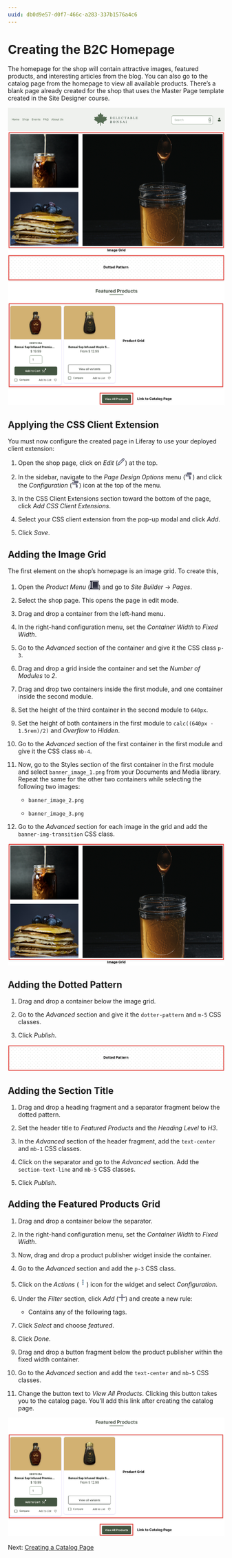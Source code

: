 ```yaml
---
uuid: db0d9e57-d0f7-466c-a283-337b1576a4c6
---
```

# Creating the B2C Homepage

The homepage for the shop will contain attractive images, featured products, and interesting articles from the blog. You can also go to the catalog page from the homepage to view all available products. There’s a blank page already created for the shop that uses the Master Page template created in the Site Designer course.

![The B2C homepage contains different sections that you'll build out in this lesson.](./creating-the-b2c-homepage/images/01.png)

<!-- ## Deploying the CSS Client Extension

The B2C store uses styles that are not relevant to the other pages. For this purpose, you can use a CSS client extension and use it only on the pages you want.  

 Add instructions about deploying the Global CSS Client Extension 
I have a CSS client extension locally, but with the change of DB to Clarity, I can't push it up to Brian nor add instructions here. 
I think it's best to leave this part blank for now. Let me know what you think?
-->

## Applying the CSS Client Extension

You must now configure the created page in Liferay to use your deployed client extension:

1. Open the shop page, click on *Edit* (![Edit](../../images/icon-edit.png)) at the top.

1. In the sidebar, navigate to the *Page Design Options* menu (![Page Design Options icon](../../images/icon-format.png)) and click the *Configuration* (![Configuration](../../images/icon-format.png)) icon at the top of the menu.

1. In the CSS Client Extensions section toward the bottom of the page, click *Add CSS Client Extensions*.

1. Select your CSS client extension from the pop-up modal and click *Add*.

1. Click *Save*.

## Adding the Image Grid

The first element on the shop’s homepage is an image grid. To create this,

1. Open the *Product Menu* (![Product Menu](../../images/icon-product-menu.png)) and go to *Site Builder* &rarr; *Pages*.

1. Select the shop page. This opens the page in edit mode.

1. Drag and drop a container from the left-hand menu. 

1. In the right-hand configuration menu, set the *Container Width* to *Fixed Width*.

1. Go to the *Advanced* section of the container and give it the CSS class `p-3`. 

1. Drag and drop a grid inside the container and set the *Number of Modules* to *2*.

1. Drag and drop two containers inside the first module, and one container inside the second module.

1. Set the height of the third container in the second module to `640px`.

1. Set the height of both containers in the first module to `calc((640px - 1.5rem)/2)` and *Overflow* to *Hidden*.

1. Go to the *Advanced* section of the first container in the first module and give it the CSS class `mb-4`. 

1. Now, go to the Styles section of the first container in the first module and select `banner_image_1.png` from your Documents and Media library. Repeat the same for the other two containers while selecting the following two images:

   * `banner_image_2.png`

   * `banner_image_3.png`

1. Go to the *Advanced* section for each image in the grid and add the `banner-img-transition` CSS class.

![The image grid containing 3 images.](./creating-the-b2c-homepage/images/02.png)

## Adding the Dotted Pattern

1. Drag and drop a container below the image grid.

1. Go to the *Advanced* section and give it the `dotter-pattern` and `m-5` CSS classes.

1. Click *Publish*.

![The dotted pattern that appears right below the image grid.](./creating-the-b2c-homepage/images/03.png)

## Adding the Section Title

1. Drag and drop a heading fragment and a separator fragment below the dotted pattern.

1. Set the header title to *Featured Products* and the *Heading Level* to *H3*.

1. In the *Advanced* section of the header fragment, add the `text-center` and `mb-1` CSS classes. 

1. Click on the separator and go to the *Advanced* section. Add the `section-text-line` and `mb-5` CSS classes.

1. Click *Publish*.

## Adding the Featured Products Grid

1. Drag and drop a container below the separator.

1. In the right-hand configuration menu, set the *Container Width* to *Fixed Width*.

1. Now, drag and drop a product publisher widget inside the container.

1. Go to the *Advanced* section and add the `p-3` CSS class.

1. Click on the *Actions* (![Actions](../../images/icon-actions.png)) icon for the widget and select *Configuration*.

1. Under the *Filter* section, click *Add* (![Add](../../images/icon-plus.png)) and create a new rule:

   * Contains any of the following tags. 

1. Click *Select* and choose *featured*.

1. Click *Done*.

1. Drag and drop a button fragment below the product publisher within the fixed width container. 

1. Go to the *Advanced* section and add the `text-center` and `mb-5` CSS classes.

1. Change the button text to *View All Products*. Clicking this button takes you to the catalog page. You’ll add this link after creating the catalog page.

![The featured products section displays popular products.](./creating-the-b2c-homepage/images/04.png)

Next: [Creating a Catalog Page](./creating-a-catalog-page.md)
